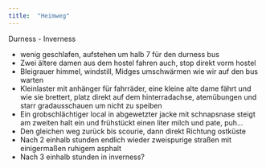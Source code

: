 ```yaml
---
title:  "Heimweg"
---
```


Durness - Inverness
* wenig geschlafen, aufstehen um halb 7 für den durness bus
* Zwei ältere damen aus dem hostel fahren auch, stop direkt vorm hostel
* Bleigrauer himmel, windstill, Midges umschwärmen wie wir auf den bus warten
* Kleinlaster mit anhänger für fahrräder, eine kleine alte dame fährt und wie sie brettert, platz direkt auf dem hinterradachse, atemübungen und starr gradausschauen um nicht zu speiben
* Ein grobschlächtiger local in abgewetzter jacke mit schnapsnase steigt am zweiten halt ein und frühstückt einen liter milch und pate, puh…
* Den gleichen weg zurück bis scourie, dann direkt Richtung ostküste
* Nach 2 einhalb stunden endlich wieder zweispurige straßen mit einigermaßen ruhigem asphalt
* Nach 3 einhalb stunden in inverness?